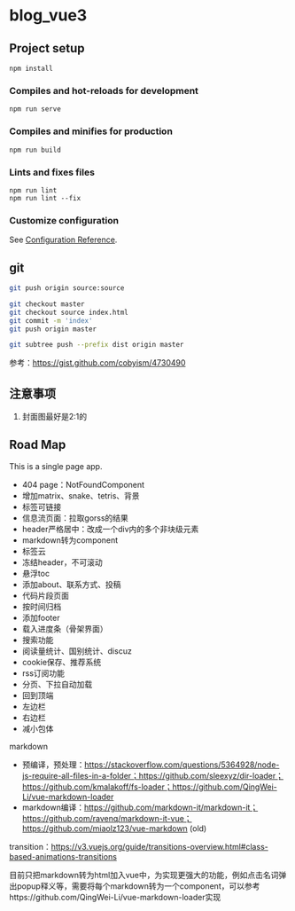# blog_vue3

## Project setup
```
npm install
```

### Compiles and hot-reloads for development
```
npm run serve
```

### Compiles and minifies for production
```
npm run build
```

### Lints and fixes files
```
npm run lint
npm run lint --fix
```

### Customize configuration
See [Configuration Reference](https://cli.vuejs.org/config/).

## git
```sh
git push origin source:source

git checkout master
git checkout source index.html
git commit -m 'index'
git push origin master

git subtree push --prefix dist origin master
```

参考：https://gist.github.com/cobyism/4730490

## 注意事项
1. 封面图最好是2:1的

## Road Map
This is a single page app.

- 404 page：NotFoundComponent
- 增加matrix、snake、tetris、背景
- 标签可链接
- 信息流页面：拉取gorss的结果
- header严格居中：改成一个div内的多个非块级元素
- markdown转为component
- 标签云
- 冻结header，不可滚动
- 悬浮toc
- 添加about、联系方式、投稿
- 代码片段页面
- 按时间归档
- 添加footer
- 载入进度条（骨架界面）
- 搜索功能
- 阅读量统计、国别统计、discuz
- cookie保存、推荐系统
- rss订阅功能
- 分页、下拉自动加载
- 回到顶端
- 左边栏
- 右边栏
- 减小包体

markdown
- 预编译，预处理：https://stackoverflow.com/questions/5364928/node-js-require-all-files-in-a-folder；https://github.com/sleexyz/dir-loader；https://github.com/kmalakoff/fs-loader；https://github.com/QingWei-Li/vue-markdown-loader
- markdown编译：https://github.com/markdown-it/markdown-it；https://github.com/ravenq/markdown-it-vue；https://github.com/miaolz123/vue-markdown (old)

transition：https://v3.vuejs.org/guide/transitions-overview.html#class-based-animations-transitions

目前只把markdown转为html加入vue中，为实现更强大的功能，例如点击名词弹出popup释义等，需要将每个markdown转为一个component，可以参考https://github.com/QingWei-Li/vue-markdown-loader实现
